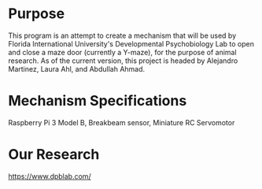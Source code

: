 # Purpose

This program is an attempt to create a mechanism that will be used by Florida International University's Developmental Psychobiology Lab to open and close
a maze door (currently a Y-maze), for the purpose of animal research. As of the current version, this project is headed by Alejandro Martinez, Laura Ahl,
and Abdullah Ahmad.

# Mechanism Specifications

Raspberry Pi 3 Model B,
Breakbeam sensor,
Miniature RC Servomotor

# Our Research

https://www.dpblab.com/

